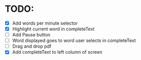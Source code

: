 # TODO:
- [x] Add words per minute selector
- [x] Highlight current word in completeText
- [ ] Add Pause button
- [ ] Word displayed goes to word user selects in completeText
- [ ] Drag and drop pdf
- [x] Add completeText to left column of screen
